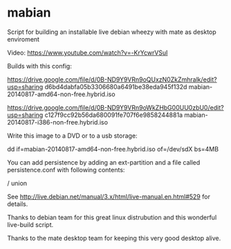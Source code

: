 mabian
======

Script for building an installable live debian wheezy with mate as desktop enviroment 


Video: https://www.youtube.com/watch?v=-KrYcwrVSuI

Builds with this config:

https://drive.google.com/file/d/0B-ND9Y9VRn9oQUxzN0ZkZmhralk/edit?usp=sharing
d6bd4dabfa05b3306680a6491be38eda945f132d  mabian-20140817-amd64-non-free.hybrid.iso

https://drive.google.com/file/d/0B-ND9Y9VRn9oWkZHbG00UU0zbU0/edit?usp=sharing
c127f9cc92b56da680091fe707f6e9858244881a  mabian-20140817-i386-non-free.hybrid.iso

Write this image to a DVD or to a usb storage:

dd if=mabian-20140817-amd64-non-free.hybrid.iso of=/dev/sdX bs=4MB


You can add persistence by adding an ext-partition and a file called persistence.conf with following contents:

/ union

See http://live.debian.net/manual/3.x/html/live-manual.en.html#529 for details.

Thanks to debian team for this great linux distrubution and this wonderful live-build script.

Thanks to the mate desktop team for keeping this very good desktop alive.
